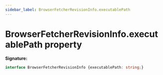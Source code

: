 ```yaml
---
sidebar_label: BrowserFetcherRevisionInfo.executablePath
---
```

# BrowserFetcherRevisionInfo.executablePath property

**Signature:**

```typescript
interface BrowserFetcherRevisionInfo {executablePath: string;}
```
